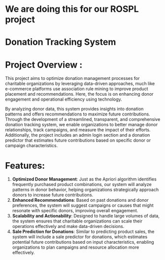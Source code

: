 # We are doing this for our ROSPL project
# Donation Tracking System
# Project Overview :

This project aims to optimize donation management processes for charitable organizations by leveraging data-driven approaches, much like e-commerce platforms use association rule mining to improve product placement and recommendations. Here, the focus is on enhancing donor engagement and operational efficiency using technology.

By analyzing donor data, this system provides insights into donation patterns and offers recommendations to maximize future contributions. Through the development of a streamlined, transparent, and comprehensive donation tracking system, we enable organizations to better manage donor relationships, track campaigns, and measure the impact of their efforts. Additionally, the project includes an admin login section and a donation predictor that estimates future contributions based on specific donor or campaign characteristics.

# Features:
1. **Optimized Donor Management**: Just as the Apriori algorithm identifies frequently purchased product combinations, our system will analyze patterns in donor behavior, helping organizations strategically approach donors to increase future contributions.
2. **Enhanced Recommendations**: Based on past donations and donor preferences, the system will suggest campaigns or causes that might resonate with specific donors, improving overall engagement.
3. **Scalability and Actionability**: Designed to handle large volumes of data, the system ensures that charitable organizations can scale their operations effectively and make data-driven decisions.
4. **Sale Prediction for Donations**: Similar to predicting product sales, the system will include a sale predictor for donations, which estimates potential future contributions based on input characteristics, enabling organizations to plan campaigns and resource allocation more effectively.
